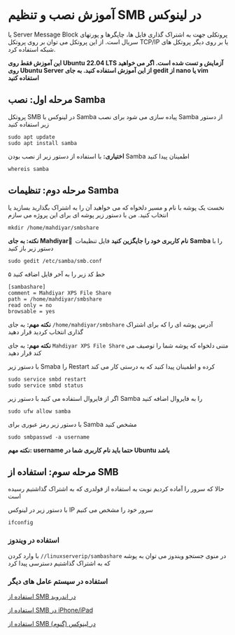 # آموزش نصب و تنظیم SMB در لینوکس
 یا Server Message Block پروتکلی جهت به اشتراک گذاری فایل ها، چاپگرها و پورتهای سریال است. از این پروتکل می توان بر روی پروتکل TCP/IP یا بر روی دیگر پروتکل های شبکه استفاده کرد.
 
 **این آموزش فقط روی Ubuntu 22.04 LTS آزمایش و تست شده است. اگر می خواهید روی Ubuntu Server از این آموزش استفاده کنید. به جای gedit از nano یا vim استفاده کنید**

## مرحله اول: نصب Samba
پروتکل SMB در لینوکس با Samba پیاده سازی می شود برای نصب Samba از دستور زیر استفاده کنید

	sudo apt update
	sudo apt install samba

**اختیاری:** با استفاده از دستور زیر از نصب بودن Samba اطمینان پیدا کنید

	whereis samba

## مرحله دوم: تنظیمات Samba
نخست یک پوشه با نام و مسیر دلخواه که می خواهید آن را به اشتراک بگذارید بسازید یا انتخاب کنید. من با دستور زیر پوشه ای برای این پروژه می سازم

	mkdir /home/mahdiyar/smbshare

**نکته: به جای Mahdiyar ُ نام کاربری خود را جایگزین کنید**
فایل تنظیمات **Samba** را با دستور زیر باز کنید

	sudo gedit /etc/samba/smb.conf

۵ خط کد زیر را به آخر فایل اضافه کنید

	[sambashare]
	comment = Mahdiyar XPS File Share
	path = /home/mahdiyar/smbshare
	read only = no
	browsable = yes
   
**نکته مهم:** به جای `/home/mahdiyar/smbshare` آدرس پوشه ای را که برای اشتراک گذاری انتخاب کردید قرار دهید

  **نکته مهم:** به جای `Mahdiyar XPS File Share` متنی دلخواه که پوشه شما را توصیف می کند قرار دهید
  
  با دستور زیر Smaba را Restart کرده و اطمینان پیدا کنید که به درستی کار می کند
  

	sudo service smbd restart
	sudo service smbd status


اگر از فایروال استفاده می کنید با دستور زیر Samba را به فایروال اضافه کنید

	sudo ufw allow samba


با دستور زیر رمز عبوری برای Samba مشخص کنید

	sudo smbpasswd -a username

**نکته مهم: username حتما باید نام کاربری شما در Ubuntu باشد**

## مرحله سوم: استفاده از SMB
حالا که سرور را آماده کردیم نوبت به استفاده از فولدری که به اشتراک گذاشتیم رسیده است

با دستور زیر در لینوکس IP سرور خود را مشخص می کنیم

	ifconfig

### استفاده در ویندوز


با وارد کردن `//linuxserverip/sambashare` در منوی جستجو ویندوز می توان به پوشه که به اشتراک گذاشتیم دسترسی پیدا کرد

### استفاده در سیستم عامل های دیگر

[استفاده از SMB در اندروید](https://www.techrepublic.com/article/how-to-connect-to-an-smb-share-from-your-android-device/) 

[استفاده از SMB در iPhone/iPad](https://osxdaily.com/2019/11/04/how-connect-smb-share-iphone-ipad-files-app/) 

[استفاده از SMB در لینوکس (گنوم)](https://www.zdnet.com/article/how-to-connect-to-a-network-share-from-the-gnome-desktop/#:~:text=At%20the%20bottom%20of%20the,the%20computer%20hosting%20the%20sare%29.)

